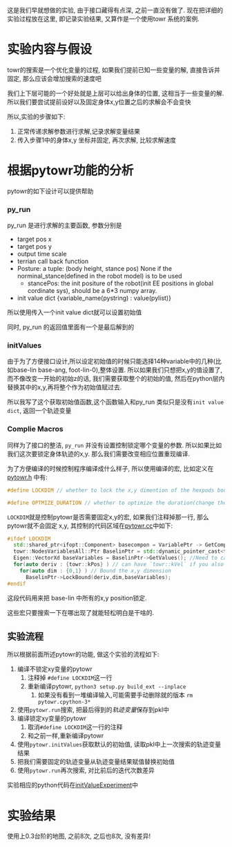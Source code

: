 这是我们早就想做的实验, 由于接口藏得有点深, 之前一直没有做了. 现在把详细的实验过程放在这里, 即记录实验结果, 又算作是一个使用towr 系统的案例.

# 实验内容与假设
towr的搜索是一个优化变量的过程, 如果我们提前已知一些变量的解, 直接告诉并固定, 那么应该会增加搜索的速度吧

我们上下层可能的一个好处就是上层可以给出身体的位置, 这相当于一些变量的解. 所以我们要尝试提前设好以及固定身体x,y位置之后的求解会不会变快

所以,实验的步骤如下:
1. 正常传递求解参数进行求解,记录求解变量结果
2. 传入步骤1中的身体x,y 坐标并固定, 再次求解, 比较求解速度

# 根据pytowr功能的分析
pytowr的如下设计可以提供帮助

### py_run
py_run 是进行求解的主要函数, 参数分别是
   *  target pos x
   *  target pos y
   *  output time scale
   *  terrian call back function
   *  Posture: a tuple: (body height, stance pos) None if the norminal_stance(defined in the robot model) is to be used
      * stancePos: the init positure of the robot(init EE positions in global cordinate sys), should be a 6*3 numpy array. 
   *  init value dict {variable_name(pystring) : value(pylist)}

所以使用传入一个init value dict就可以设置初始值

同时, py_run 的返回值里面有一个是最后解到的

### initValues
由于为了方便接口设计,所以设定初始值的时候只能选择14种variable中的几种(比如base-lin base-ang, foot-lin-0),整体设置. 所以如果我们只想把x,y的值设置了,而不像改变一开始的初始z的话, 我们需要获取整个的初始的值, 然后在python层内替换其中的x,y,再将整个作为初始值赋过去. 

所以我写了这个获取初始值函数,这个函数输入和py_run 类似只是没有`init value dict`, 返回一个轨迹变量

### Complie Macros
同样为了接口的整洁, `py_run` 并没有设置控制锁定哪个变量的参数. 所以如果比如我们这次要锁定身体轨迹的x,y. 那么我们需要改变相应位置重现编译. 

为了方便编译的时候控制程序编译成什么样子, 所以使用编译的宏, 比如定义在[pytowr.h](../pytowr.h) 中有:

```c++
#define LOCKDIM // whether to lock the x,y dimention of the hexpods body

#define OPTMIZE_DURATION // whether to optimize the duration(change the phase and gait)
```

`LOCKDIM`就是控制pytowr是否需要固定x,y的宏, 如果我们注释掉那一行, 那么pytowr就不会固定 x,y, 其控制的代码区域在[pytowr.cc](../pytowr.cc)中如下:

```c++
#ifdef LOCKDIM
  std::shared_ptr<ifopt::Component> basecompon = VariablePtr -> GetComponent("base-lin");
  towr::NodesVariablesAll::Ptr BaselinPtr = std::dynamic_pointer_cast<towr::NodesVariables>(basecompon);
  Eigen::VectorXd baseVariables = BaselinPtr->GetValues(); //Need to cast from Component to NodesVariablesAll
  for(auto deriv : {towr::kPos} ) // can have `towr::kVel` if you also want to lock velocity
    for(auto dim : {0,1} ) // Bound the x,y dimension
      BaselinPtr->LockBound(deriv,dim,baseVariables);
#endif
```
这段代码用来把 base-lin 中所有的x,y position锁定.

这些宏只要搜索一下在哪出现了就能轻松明白是干啥的.

## 实验流程
所以根据前面所述pytowr的功能, 做这个实验的流程如下:
1. 编译不锁定xy变量的pytowr
   1. 注释掉 `#define LOCKDIM`这一行
   2. 重新编译pytowr, `python3 setup.py build_ext --inplace`
      1. 如果没有看到一堆编译输入,可能需要手动删除就的版本 `rm pytowr.cpython-3*`
2. 使用`pytowr.run`搜索, 把最后得到的*轨迹变量*保存到pkl中
3. 编译锁定xy变量的pytowr
   1. 取消`#define LOCKDIM`这一行的注释
   2. 和之前一样,重新编译pytowr
4. 使用`pytowr.initValues`获取默认的初始值, 读取pkl中上一次搜索的轨迹变量结果
5. 把我们需要固定的轨迹变量从轨迹变量结果赋值替换初始值
6. 使用`pytowr.run`再次搜索, 对比前后的迭代次数差异

实验相应的python代码在[initValueExperiment](initValueExperiment)中

# 实验结果
使用上0.3台阶的地图, 之前8次, 之后也8次, 没有差异!
